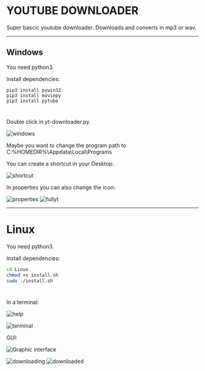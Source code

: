 # YOUTUBE DOWNLOADER
Super bascic youtube downloader. Downloads and converts in mp3 or wav. 
________________________________________________________________________________________________________


## Windows

You need python3. 

Install dependencies:

```batch
pip3 install pywin32
pip3 install moviepy
pip3 install pytube
```

#

Double click in yt-downloader.py.

![windows](https://user-images.githubusercontent.com/34777795/109870715-be899f80-7c6a-11eb-811c-da269cb65917.png)


Maybe you want to change the program path to C:\%HOMEDIR%\Appdata\Local\Programs

You can create a shortcut in your Desktop:

![shortcut](https://user-images.githubusercontent.com/34777795/109870841-de20c800-7c6a-11eb-849b-92cfdb1775bf.png)

In properties you can also change the icon:

![properties](https://user-images.githubusercontent.com/34777795/109870837-dd883180-7c6a-11eb-9c83-5c7dcea56755.png)
![fullyt](https://user-images.githubusercontent.com/34777795/109870834-dcef9b00-7c6a-11eb-906e-dd77441480b6.png)


________________________________________________________________________________________________________

# Linux
You need python3. 

Install dependencies:



```bash
cd Linux
chmod +x install.sh
sudo ./install.sh
```
# 

In a terminal:


![help](https://user-images.githubusercontent.com/34777795/109872053-2ee4f080-7c6c-11eb-8750-3912288a5658.png)

![terminal](https://user-images.githubusercontent.com/34777795/109872055-2ee4f080-7c6c-11eb-9f81-3af765974a9f.png)



GUI:

![Graphic interface](https://user-images.githubusercontent.com/34777795/109872045-2db3c380-7c6c-11eb-82aa-00c467d36db7.png)

![downloading](https://user-images.githubusercontent.com/34777795/109872051-2e4c5a00-7c6c-11eb-9d49-e3880f6de036.png)
![downloaded](https://user-images.githubusercontent.com/34777795/109872050-2e4c5a00-7c6c-11eb-9b0e-5560dee87387.png)



